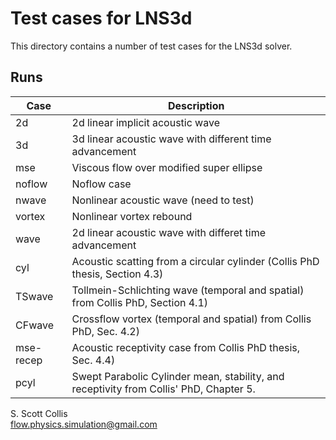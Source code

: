 # Test cases for LNS3d

This directory contains a number of test cases for the LNS3d solver.

## Runs

Case           |   Description
---------------|--------------------------------------------------
2d             |  2d linear implicit acoustic wave
3d             |  3d linear acoustic wave with different time advancement
mse            |  Viscous flow over modified super ellipse
noflow         |  Noflow case
nwave          |  Nonlinear acoustic wave (need to test)
vortex         |  Nonlinear vortex rebound
wave           |  2d linear acoustic wave with differet time advancement
cyl            |  Acoustic scatting from a circular cylinder (Collis PhD thesis, Section 4.3)
TSwave         |  Tollmein-Schlichting wave (temporal and spatial) from Collis PhD, Section 4.1)
CFwave         |  Crossflow vortex (temporal and spatial) from Collis PhD, Sec. 4.2)
mse-recep      |  Acoustic receptivity case from Collis PhD thesis, Sec. 4.4)
pcyl           |  Swept Parabolic Cylinder mean, stability, and receptivity from Collis' PhD, Chapter 5.

S. Scott Collis\
flow.physics.simulation@gmail.com
